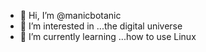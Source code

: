 - 👋 Hi, I’m @manicbotanic
- 👀 I’m interested in ...the digital universe
- 🌱 I’m currently learning ...how to use Linux


<!---
manicbotanic/manicbotanic is a ✨ special ✨ repository because its `README.md` (this file) appears on your GitHub profile.
You can click the Preview link to take a look at your changes.
--->
